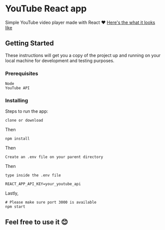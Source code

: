 # YouTube React app
Simple YouTube video player made with React :heart:
[Here's the what it looks like](https://johnleoclaudio.github.io/youtube-clone-react-app/)

## Getting Started

These instructions will get you a copy of the project up and running on your local machine for development and testing purposes.

### Prerequisites

```
Node
YouTube API
```

### Installing

Steps to run the app:
```
clone or download
```
Then
```
npm install
```
Then
```
Create an .env file on your parent directory
```
Then
```
type inside the .env file 

REACT_APP_API_KEY=your_youtube_api
```
Lastly,
```
# Please make sure port 3000 is available
npm start
```

## Feel free to use it :blush: